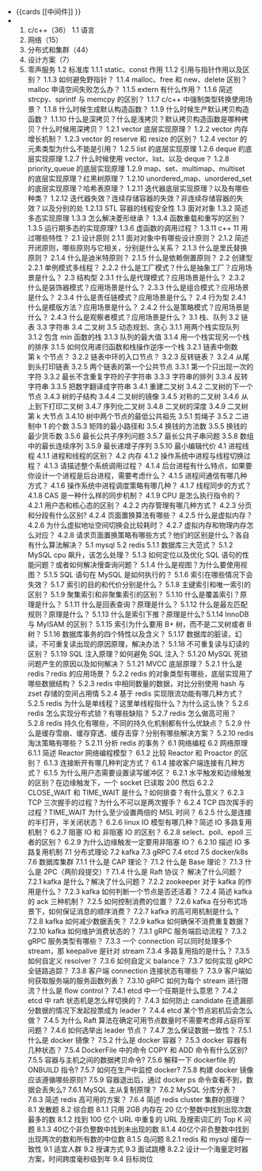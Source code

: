 - {{cards [[中间件]] }}
- 1. c/c++（36）
  1.1 语言
  6. 网络（15）
  7. 分布式和集群（44）
  8. 设计方案（7）
  9. 零声服务
  1.2 标准库
  1.1.1 static、const 作用
  1.1.2 引用与指针作用以及区别？
  1.1.3 如何避免野指针？
  1.1.4 malloc、free 和 new、delete 区别？malloc 申请空间失败怎么办？
  1.1.5 extern 有什么作用？
  1.1.6 简述 strcpy、sprintf 与 memcpy 的区别？
  1.1.7 c/c++ 中强制类型转换使用场景？
  1.1.8 什么时候生成默认构造函数？
  1.1.9 什么时候生产默认拷贝构造函数？
  1.1.10 什么是深拷贝？什么是浅拷贝？默认拷贝构造函数是哪种拷贝？什么时候用深拷贝？
  1.2.1 vector 底层实现原理？
  1.2.2 vector 内存增长机制？
  1.2.3 vector 的 reserve 和 resize 的区别？
  1.2.4 vector 的元素类型为什么不能是引用？
  1.2.5 list 的底层实现原理
  1.2.6 deque 的底层实现原理
  1.2.7 什么时候使用 vector、list、以及 deque？
  1.2.8 priority_queue 的底层实现原理
  1.2.9 map、set、multimap、multiset 的底层实现原理？红黑树原理？
  1.2.10 unordered_map、unordered_set 的底层实现原理？哈希表原理？
  1.2.11 迭代器底层实现原理？以及有哪些种类？
  1.2.12 迭代器失效？连续存储容器的失效？非连续存储容器的失效？以及分别的处
  1.2.13 STL 容器的线程安全性
  1.3 面对对象
  1.3.2 简述多态实现原理
  1.3.3 怎么解决菱形继承？
  1.3.4 函数重载和重写的区别？
  1.3.5 运行期多态的实现原理?
  1.3.6 虚函数的调用过程？
  1.3.11 c++ 11 用过哪些特性？
  2.1 设计原则
  2.1.1 面对对象中有哪些设计原则？
  2.1.2 简述开闭原则，哪些原则与它相关，分别是什么关系？
  2.1.3 什么是里氏替换原则？
  2.1.4 什么是迪米特原则？
  2.1.5 什么是依赖倒置原则？
  2.2 创建型
  2.2.1 单例模式多线程？
  2.2.2 什么是工厂模式？什么是抽象工厂？应用场景是什么？
  2.3 结构型
  2.3.1 什么是代理模式？应用场景是什么？
  2.3.2 什么是装饰器模式？应用场景是什么？
  2.3.3 什么是组合模式？应用场景是什么？
  2.3.4 什么是责任链模式？应用场景是什么？
  2.4 行为型
  2.4.1 什么是模版方法？应用场景是什么？
  2.4.2 什么是策略模式？应用场景是什么？
  2.4.3 什么是观察者模式？应用场景是什么？
  3.1 栈、队列
  3.2 链表
  3.3 字符串
  3.4 二叉树
  3.5 动态规划、贪心
  3.1.1 用两个栈实现队列
  3.1.2 包含 min 函数的栈
  3.1.3 队列的最大值
  3.1.4 用一个栈实现另一个栈的排序
  3.1.5 如何仅用递归函数和栈操作逆序一个栈
  3.2.1 链表中倒数第 k 个节点？
  3.2.2 链表中环的入口节点？
  3.2.3 反转链表？
  3.2.4 从尾到头打印链表
  3.2.5 两个链表的第一个公共节点
  3.3.1 第一个只出现一次的字符
  3.3.2 最长不含重复字符的子字符串
  3.3.3 字符串的排列
  3.3.4 反转字符串
  3.3.5 把数字翻译成字符串
  3.4.1 重建二叉树
  3.4.2 二叉树的下一个节点
  3.4.3 树的子结构
  3.4.4 二叉树的镜像
  3.4.5 对称的二叉树
  3.4.6 从上到下打印二叉树
  3.4.7 序列化二叉树
  3.4.8 二叉树的深度
  3.4.9 二叉树第 k 大节点
  3.4.10 树中两个节点的最低公共祖先
  3.5.1 剪绳子
  3.5.2 二进制中 1 的个数
  3.5.3 矩阵的最小路径和
  3.5.4 换钱的方法数
  3.5.5 换钱的最少货币数
  3.5.6 最长公共子序列问题
  3.5.7 最长公共子串问题
  3.5.8 数组中的最长连续序列
  3.5.9 最长递增子序列
  3.5.10 最小编辑代价
  4.1 进程线程
  4.1.1 进程和线程的区别？
  4.2 内存
  4.1.2 操作系统中进程与线程切换过程？
  4.1.3 请描述整个系统调用过程？
  4.1.4 后台进程有什么特点，如果要你设计一个进程是后台进程，需要考虑什么？
  4.1.5 进程间通信有哪几种方式？
  4.1.6 操作系统中进程调度策略有哪几种？
  4.1.7 线程同步的方式？
  4.1.8 CAS 是一种什么样的同步机制？
  4.1.9 CPU 是怎么执行指令的？
  4.2.1 用户态和核心态的区别？
  4.2.2 内存管理有哪几种方式？
  4.2.3 分页和分段有什么区别?
  4.2.4 页面置换算法有哪些？
  4.2.5 什么是虚拟内存？
  4.2.6 为什么虚拟地址空间切换会比较耗时？
  4.2.7 虚拟内存和物理内存怎么对应？
  4.2.8 请求页面置换策略有哪些方式？他们的区别是什么？各自有什么算法解决？
  5.1 mysql
  5.2 redis
  5.1.1 数据库三大范式？
  5.1.2 MySQL cpu 飙升，该怎么处理？
  5.1.3 如何定位以及优化 SQL 语句的性能问题？或者如何解决慢查询问题？
  5.1.4 什么是视图？为什么要使用视图？
  5.1.5 SQL 语句在 MySQL 是如何执行的？
  5.1.6 索引在哪些情况下会失效？
  5.1.7 索引的目的和代价分别是什么？
  5.1.8 主键索引和唯一索引的区别？
  5.1.9 聚集索引和非聚集索引的区别？
  5.1.10 什么是覆盖索引？原理是什么？
  5.1.11 什么是回表查询？原理是什么？
  5.1.12 什么是最左匹配规则？原理是什么？
  5.1.13 什么是索引下推？原理是什么?
  5.1.14 InnoDB 与 MyISAM 的区别？
  5.1.15 索引为什么要用 B+ 树，而不是二叉树或者 B 树？
  5.1.16 数据库事务的四个特性以及含义？
  5.1.17 数据库的脏读，幻读，不可重复读出现的原因原理，解决办法？
  5.1.18 不可重复读与幻读的区别？
  5.1.19 SQL 注入原理？如何避免 SQL 注入？
  5.1.20 MySQL 死锁问题产生的原因以及如何解决？
  5.1.21 MVCC 底层原理？
  5.2.1 什么是 redis？redis 的应用场景？
  5.2.2 redis 的对象类型有哪些，底层实现用了哪些数据结构？
  5.2.3 redis 中相同数量的数据，对比分别使用 hash 与 zset 存储的空间占用情
  5.2.4 基于 redis 实现限流功能有哪几种方式？
  5.2.5 redis 为什么是单线程？这里单线程指什么？为什么这么快？
  5.2.6 redis 怎么实现分布式锁？有哪些缺陷？
  5.2.7 redis 怎么做高可用？
  5.2.8 redis 持久化有哪些，不同的持久化机制都有什么优缺点？
  5.2.9 什么是缓存雪崩、缓存穿透、缓存击穿？分别有哪些解决方案？
  5.2.10 redis 淘汰策略有哪些？
  5.2.11 分析 redis 的事务？
  6.1 网络编程
  6.2 网络原理
  6.1.1 简述 Reactor 网络编程模型？
  6.1.2 比较 Reactor 和 Proactor 的区别？
  6.1.3 连接断开有哪几种判定方式？
  6.1.4 接收客户端连接有几种方式？
  6.1.5 为什么用户态需要设置读写缓冲区？
  6.2.1 水平触发和边缘触发的区别？在边缘触发下，一个 socket 已读取 200 然后
  6.2.2 CLOSE_WAIT 和 TIME_WAIT 是什么？如何排查？有什么意义？
  6.2.3 TCP 三次握手的过程？为什么不可以是两次握手？
  6.2.4 TCP 四次挥手的过程？TIME_WAIT 为什么至少设置两倍的 MSL 时间？
  6.2.5 什么是连接的半打开，半关闭状态？
  6.2.6 linux IO 模型有哪几种？简述 IO 多路复用机制？
  6.2.7 阻塞 IO 和 非阻塞 IO 的区别？
  6.2.8 select、poll、epoll 三者的区别？
  6.2.9 为什么边缘触发一定要用非阻塞 IO？
  6.2.10 描述 IO 多路复用机制
  7.1 分布式理论
  7.2 kafka
  7.3 gRPC
  7.4 etcd
  7.5 docker/k8s
  7.6 数据库集群
  7.1.1 什么是 CAP 理论？
  7.1.2 什么是 Base 理论？
  7.1.3 什么是 2PC（两阶段提交）?
  7.1.4 什么是 Raft 协议？ 解决了什么问题？
  7.2.1 kafka 是什么？解决了什么问题？
  7.2.2 zookeeper 对于 kafka 的作用是什么？
  7.2.3 kafka 如何判断一个节点是否还活着？
  7.2.4 简述 kafka 的 ack 三种机制？
  7.2.5 如何控制消费的位置？
  7.2.6 kafka 在分布式场景下，如何保证消息的顺序消费？
  7.2.7 kafka 的高可用机制是什么？
  7.2.8 kafka 如何减少数据丢失？
  7.2.9 kafka 如何确保不消费重复数据？
  7.2.10 kafka 如何维护消费状态的？
  7.3.1 gRPC 服务端启动流程？
  7.3.2 gRPC 服务类型有哪些？
  7.3.3 一个 connection 可以同时处理多个 stream，那 keepalive 是针对 stream 
  7.3.4 多路复用指的是什么？
  7.3.5 如何自定义 resolver？
  7.3.6 如何自定义 balance？
  7.3.7 如何实现 gRPC 全链路追踪？
  7.3.8 客户端 connection 连接状态有哪些？
  7.3.9 客户端如何获取服务端的服务函数列表？
  7.3.10 gRPC 如何为每个 stream 进行限流？什么是 flow control？
  7.4.1 etcd 中一个任期是什么意思？
  7.4.2 etcd 中 raft 状态机是怎么样切换的？
  7.4.3 如何防止 candidate 在遗漏部分数据的情况下发起投票成为 leader？
  7.4.4 etcd 某个节点宕机后会怎么做？
  7.4.5 为什么 Raft 算法在确定可用节点数量时不需要考虑拜占庭将军问题？
  7.4.6 如何选举出 leader 节点？
  7.4.7 怎么保证数据一致性？
  7.5.1 什么是 docker 镜像？
  7.5.2 什么是 docker 容器？
  7.5.3 docker 容器有几种状态？
  7.5.4 DockerFile 中的命令 COPY 和 ADD 命令有什么区别?
  7.5.5 容器与主机之间的数据拷贝命令?
  7.5.6 解释一下 dockerfile 的 ONBUILD 指令?
  7.5.7 如何在生产中监控 docker?
  7.5.8 构建 docker 镜像应该遵循哪些原则?
  7.5.9 容器退出后，通过 docker ps 命令查看不到，数据会丢失么?
  7.6.1 MySQL 主从复制原理？
  7.6.2 MySQL 分库分表？
  7.6.3 简述 redis 高可用的方案？
  7.6.4 简述 redis cluster 集群的原理？
  8.1 发散题
  8.2 综合题
  8.1.1 只用 2GB 内存在 20 亿个整数中找到出现次数最多的数
  8.1.2 找到 100 亿个 URL 中重复的 URL 及搜索词汇的 Top K 问题
  8.1.3 40亿个非负整数中找到未出现的数
  8.1.4 40亿个非负整数中找到出现两次的数和所有数的中位数
  8.1.5 岛问题
  8.2.1 redis 和 mysql 缓存一致性
  9.1 适宜人群
  9.2 授课方式
  9.3 面试跳槽
  8.2.2 设计一个海量定时器方案，时间跨度毫秒级到年
  9.4 目标岗位
